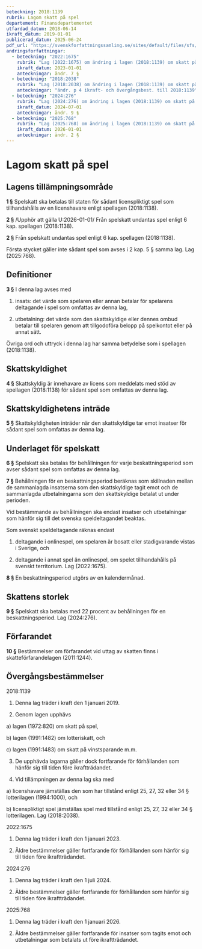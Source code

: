 ```yaml
---
beteckning: 2018:1139
rubrik: Lagom skatt på spel
departement: Finansdepartementet
utfardad_datum: 2018-06-14
ikraft_datum: 2019-01-01
publicerad_datum: 2025-06-24
pdf_url: "https://svenskforfattningssamling.se/sites/default/files/sfs/2018-06/SFS2018-1139.pdf"
andringsforfattningar:
  - beteckning: "2022:1675"
    rubrik: "Lag (2022:1675) om ändring i lagen (2018:1139) om skatt på spel"
    ikraft_datum: 2023-01-01
    anteckningar: ändr. 7 §
  - beteckning: "2018:2038"
    rubrik: "Lag (2018:2038) om ändring i lagen (2018:1139) om skatt på spel"
    anteckningar: "ändr. p 4 ikraft- och övergångsbest. till 2018:1139"
  - beteckning: "2024:276"
    rubrik: "Lag (2024:276) om ändring i lagen (2018:1139) om skatt på spel"
    ikraft_datum: 2024-07-01
    anteckningar: ändr. 9 §
  - beteckning: "2025:768"
    rubrik: "Lag (2025:768) om ändring i lagen (2018:1139) om skatt på spel"
    ikraft_datum: 2026-01-01
    anteckningar: ändr. 2 §
---
```


# Lagom skatt på spel

## Lagens tillämpningsområde

**1 §** Spelskatt ska betalas till staten för sådant licenspliktigt spel som tillhandahålls av en licenshavare enligt spellagen (2018:1138).

**2 §** /Upphör att gälla U:2026-01-01/ Från spelskatt undantas spel enligt 6 kap. spellagen (2018:1138).

**2 §** Från spelskatt undantas spel enligt 6 kap. spellagen (2018:1138).

Första stycket gäller inte sådant spel som avses i 2 kap. 5 § samma lag. Lag (2025:768).

## Definitioner

**3 §** I denna lag avses med

1. insats: det värde som spelaren eller annan betalar för spelarens deltagande i spel som omfattas av denna lag,

2. utbetalning: det värde som den skattskyldige eller dennes ombud betalar till spelaren genom att tillgodoföra belopp på spelkontot eller på annat sätt.

Övriga ord och uttryck i denna lag har samma betydelse som i spellagen (2018:1138).

## Skattskyldighet

**4 §** Skattskyldig är innehavare av licens som meddelats med stöd av spellagen (2018:1138) för sådant spel som omfattas av denna lag.

## Skattskyldighetens inträde

**5 §** Skattskyldigheten inträder när den skattskyldige tar emot insatser för sådant spel som omfattas av denna lag.

## Underlaget för spelskatt

**6 §** Spelskatt ska betalas för behållningen för varje beskattningsperiod som avser sådant spel som omfattas av denna lag.

**7 §** Behållningen för en beskattningsperiod beräknas som skillnaden mellan de sammanlagda insatserna som den skattskyldige tagit emot och de sammanlagda utbetalningarna som den skattskyldige betalat ut under perioden.

Vid bestämmande av behållningen ska endast insatser och utbetalningar som hänför sig till det svenska speldeltagandet beaktas.

Som svenskt speldeltagande räknas endast

1. deltagande i onlinespel, om spelaren är bosatt eller stadigvarande vistas i Sverige, och

2. deltagande i annat spel än onlinespel, om spelet tillhandahålls på svenskt territorium. Lag (2022:1675).

**8 §** En beskattningsperiod utgörs av en kalendermånad.

## Skattens storlek

**9 §** Spelskatt ska betalas med 22 procent av behållningen för en beskattningsperiod. Lag (2024:276).

## Förfarandet

**10 §** Bestämmelser om förfarandet vid uttag av skatten finns i skatteförfarandelagen (2011:1244).


## Övergångsbestämmelser

2018:1139

1. Denna lag träder i kraft den 1 januari 2019.

2. Genom lagen upphävs

a) lagen (1972:820) om skatt på spel,

b) lagen (1991:1482) om lotteriskatt, och

c) lagen (1991:1483) om skatt på vinstsparande m.m.

3. De upphävda lagarna gäller dock fortfarande för förhållanden som hänför sig till tiden före ikraftträdandet.

4. Vid tillämpningen av denna lag ska med

a) licenshavare jämställas den som har tillstånd enligt 25, 27, 32 eller 34 § lotterilagen (1994:1000), och

b) licenspliktigt spel jämställas spel med tillstånd enligt 25, 27, 32 eller 34 § lotterilagen. Lag (2018:2038).

2022:1675

1. Denna lag träder i kraft den 1 januari 2023.

2. Äldre bestämmelser gäller fortfarande för förhållanden som hänför sig till tiden före ikraftträdandet.

2024:276

1. Denna lag träder i kraft den 1 juli 2024.

2. Äldre bestämmelser gäller fortfarande för förhållanden som hänför sig till tiden före ikraftträdandet.

2025:768

1. Denna lag träder i kraft den 1 januari 2026.

2. Äldre bestämmelser gäller fortfarande för insatser som tagits emot och utbetalningar som betalats ut före ikraftträdandet.